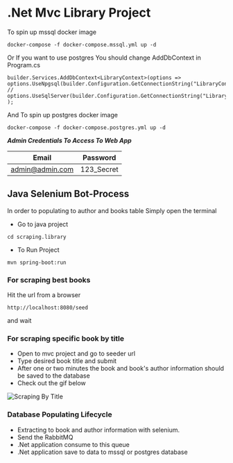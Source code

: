 # .Net Mvc Library Project

To spin up mssql docker image

`docker-compose -f docker-compose.mssql.yml up -d`

Or If you want to use postgres You should change AddDbContext in Program.cs
```
builder.Services.AddDbContext<LibraryContext>(options =>
options.UseNpgsql(builder.Configuration.GetConnectionString("LibraryContextPostgres"))
// options.UseSqlServer(builder.Configuration.GetConnectionString("LibraryContextMsSql"))
);
```
And To spin up postgres docker image

`docker-compose -f docker-compose.postgres.yml up -d`


**_Admin Credentials To Access To Web App_**

| Email           |  Password  |  
| -------------   |:----------:| 
| admin@admin.com | 123_Secret |  

## Java Selenium Bot-Process

In order to populating to author and books table
Simply open the terminal 

- Go to java project

`cd scraping.library`

- To Run Project 

`mvn spring-boot:run`

### For scraping best books
Hit the url from a browser

`http://localhost:8080/seed` 

and wait

### For scraping specific book by title
- Open to mvc project and go to seeder url
- Type desired book title and submit
- After one or two minutes the book and book's author information should be saved to the database
- Check out the gif below

![Scraping By Title](./screenshots/seeder_library.gif)



### Database Populating Lifecycle

- Extracting to book and author information with selenium.
- Send the RabbitMQ
- .Net  application consume to this queue
- .Net application save to data to mssql or postgres database



